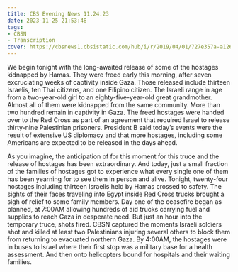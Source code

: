 ```yaml
---
title: CBS Evening News 11.24.23
date: 2023-11-25 21:53:48
tags:
- CBSN
- Transcription
cover: https://cbsnews1.cbsistatic.com/hub/i/r/2019/04/01/727e357a-a126-4138-a2c5-4d3222669d57/thumbnail/640x360/3ff2761028dc5c65cc4f07acd54bcd5c/cbsn2-logo-1920x1080.jpg
---
```

We begin tonight with the long-awaited release of some of the hostages kidnapped by Hamas. They were freed early this morning, after seven excruciating weeks of captivity inside Gaza. Those released include thirteen Israelis, ten Thai citizens, and one Filipino citizen. The Israeli range in age from a two-year-old girl to an eighty-five-year-old great grandmother. Almost all of them were kidnapped from the same community. More than two hundred remain in captivity in Gaza. The freed hostages were handed over to the Red Cross as part of an agreement that required Israel to release thirty-nine Palestinian prisoners. President B said today’s events were the result of extensive US diplomacy and that more hostages, including some Americans are expected to be released in the days ahead. 

As you imagine, the anticipation of for this moment for this truce and the release of hostages has been extraordinary. And today, just a small fraction of the families of hostages got to experience what every single one of them has been yearning for to see them in person and alive. Tonight, twenty-four hostages including thirteen Israelis held by Hamas crossed to safety. The sights of their faces traveling into Egypt inside Red Cross trucks brought a sigh of relief to some family members. Day one of the ceasefire began as planned, at 7:00AM allowing hundreds of aid trucks carrying fuel and supplies to reach Gaza in desperate need. But just an hour into the temporary truce, shots fired. CBSN captured the moments Israeli soldiers shot and killed at least two Palestinians injuring several others to block them from returning to evacuated northern Gaza. By 4:00AM, the hostages were in buses to Israel where their first stop was a military base for a health assessment. And then onto helicopters bound for hospitals and their waiting families. 
